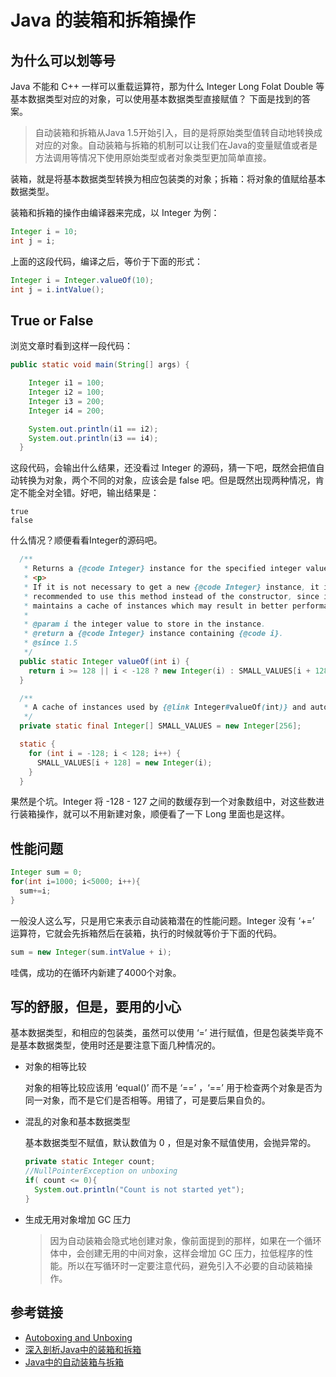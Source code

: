 # Java 的装箱和拆箱操作

## 为什么可以划等号

Java 不能和 C++ 一样可以重载运算符，那为什么 Integer Long Folat Double 等基本数据类型对应的对象，可以使用基本数据类型直接赋值？  下面是找到的答案。

> 自动装箱和拆箱从Java 1.5开始引入，目的是将原始类型值转自动地转换成对应的对象。自动装箱与拆箱的机制可以让我们在Java的变量赋值或者是方法调用等情况下使用原始类型或者对象类型更加简单直接。

装箱，就是将基本数据类型转换为相应包装类的对象；拆箱：将对象的值赋给基本数据类型。

装箱和拆箱的操作由编译器来完成，以 Integer 为例：

```java
Integer i = 10;
int j = i;
```

上面的这段代码，编译之后，等价于下面的形式：

```java
Integer i = Integer.valueOf(10);
int j = i.intValue();
```

## True or False

浏览文章时看到这样一段代码：

```java
public static void main(String[] args) {

    Integer i1 = 100;
    Integer i2 = 100;
    Integer i3 = 200;
    Integer i4 = 200;

    System.out.println(i1 == i2);
    System.out.println(i3 == i4);
  }
```

这段代码，会输出什么结果，还没看过 Integer 的源码，猜一下吧，既然会把值自动转换为对象，两个不同的对象，应该会是 false 吧。但是既然出现两种情况，肯定不能全对全错。好吧，输出结果是：

```
true
false
```

什么情况？顺便看看Integer的源码吧。

```java
  /**
   * Returns a {@code Integer} instance for the specified integer value.
   * <p>
   * If it is not necessary to get a new {@code Integer} instance, it is
   * recommended to use this method instead of the constructor, since it
   * maintains a cache of instances which may result in better performance.
   *
   * @param i the integer value to store in the instance.
   * @return a {@code Integer} instance containing {@code i}.
   * @since 1.5
   */
  public static Integer valueOf(int i) {
    return i >= 128 || i < -128 ? new Integer(i) : SMALL_VALUES[i + 128];
  }

  /**
   * A cache of instances used by {@link Integer#valueOf(int)} and auto-boxing
   */
  private static final Integer[] SMALL_VALUES = new Integer[256];

  static {
    for (int i = -128; i < 128; i++) {
      SMALL_VALUES[i + 128] = new Integer(i);
    }
  }
```

果然是个坑。Integer 将 -128 - 127 之间的数缓存到一个对象数组中，对这些数进行装箱操作，就可以不用新建对象，顺便看了一下 Long 里面也是这样。
## 性能问题

```java
Integer sum = 0;
for(int i=1000; i<5000; i++){
  sum+=i;
}
```

一般没人这么写，只是用它来表示自动装箱潜在的性能问题。Integer 没有 ‘+=’ 运算符，它就会先拆箱然后在装箱，执行的时候就等价于下面的代码。

```java
sum = new Integer(sum.intValue + i);
```

哇偶，成功的在循环内新建了4000个对象。

## 写的舒服，但是，要用的小心

基本数据类型，和相应的包装类，虽然可以使用 ‘=’ 进行赋值，但是包装类毕竟不是基本数据类型，使用时还是要注意下面几种情况的。
- 对象的相等比较

  对象的相等比较应该用 ‘equal()’ 而不是 ‘==’ ，‘==’ 用于检查两个对象是否为同一对象，而不是它们是否相等。用错了，可是要后果自负的。

- 混乱的对象和基本数据类型

  基本数据类型不赋值，默认数值为 0 ，但是对象不赋值使用，会抛异常的。

  ```java
  private static Integer count;
  //NullPointerException on unboxing
  if( count <= 0){
    System.out.println("Count is not started yet");
  }
  ```
- 生成无用对象增加 GC 压力

  > 因为自动装箱会隐式地创建对象，像前面提到的那样，如果在一个循环体中，会创建无用的中间对象，这样会增加 GC 压力，拉低程序的性能。所以在写循环时一定要注意代码，避免引入不必要的自动装箱操作。

## 参考链接
- [Autoboxing and Unboxing](https://docs.oracle.com/javase/tutorial/java/data/autoboxing.html)
- [深入剖析Java中的装箱和拆箱](http://www.cnblogs.com/dolphin0520/p/3780005.html)
- [Java中的自动装箱与拆箱](http://www.importnew.com/15712.html)
